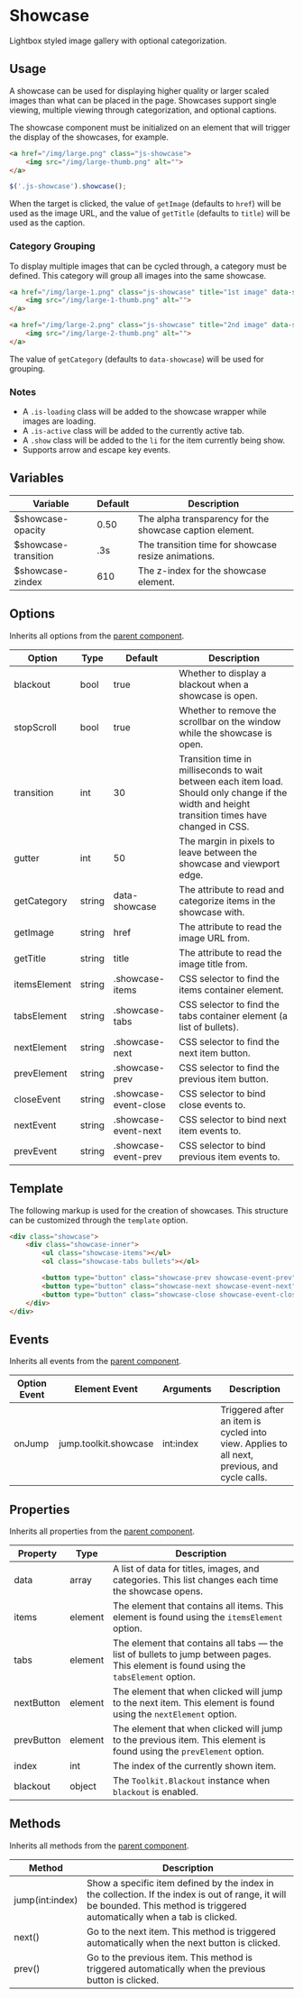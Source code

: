 # Showcase #

Lightbox styled image gallery with optional categorization.

## Usage ##

A showcase can be used for displaying higher quality or larger scaled images than what can be placed in the page.
Showcases support single viewing, multiple viewing through categorization, and optional captions.

The showcase component must be initialized on an element that will trigger the display of the showcases, for example.

```html
<a href="/img/large.png" class="js-showcase">
    <img src="/img/large-thumb.png" alt="">
</a>
```

```javascript
$('.js-showcase').showcase();
```

When the target is clicked, the value of `getImage` (defaults to `href`) will be used as the image URL,
and the value of `getTitle` (defaults to `title`) will be used as the caption.

### Category Grouping ###

To display multiple images that can be cycled through, a category must be defined.
This category will group all images into the same showcase.

```html
<a href="/img/large-1.png" class="js-showcase" title="1st image" data-showcase="category">
    <img src="/img/large-1-thumb.png" alt="">
</a>

<a href="/img/large-2.png" class="js-showcase" title="2nd image" data-showcase="category">
    <img src="/img/large-2-thumb.png" alt="">
</a>
```

The value of `getCategory` (defaults to `data-showcase`) will be used for grouping.

### Notes ###

* A `.is-loading` class will be added to the showcase wrapper while images are loading.
* A `.is-active` class will be added to the currently active tab.
* A `.show` class will be added to the `li` for the item currently being show.
* Supports arrow and escape key events.

## Variables ##

<table class="table is-striped data-table">
    <thead>
        <tr>
            <th>Variable</th>
            <th>Default</th>
            <th>Description</th>
        </tr>
    </thead>
    <tbody>
        <tr>
            <td>$showcase-opacity</td>
            <td>0.50</td>
            <td>The alpha transparency for the showcase caption element.</td>
        </tr>
        <tr>
            <td>$showcase-transition</td>
            <td>.3s</td>
            <td>The transition time for showcase resize animations.</td>
        </tr>
        <tr>
            <td>$showcase-zindex</td>
            <td>610</td>
            <td>The z-index for the showcase element.</td>
        </tr>
    </tbody>
</table>

## Options ##

Inherits all options from the [parent component](../development/js.md#options).

<table class="table is-striped data-table">
    <thead>
        <tr>
            <th>Option</th>
            <th>Type</th>
            <th>Default</th>
            <th>Description</th>
        </tr>
    </thead>
    <tbody>
        <tr>
            <td>blackout</td>
            <td>bool</td>
            <td>true</td>
            <td>Whether to display a blackout when a showcase is open.</td>
        </tr>
        <tr>
            <td>stopScroll</td>
            <td>bool</td>
            <td>true</td>
            <td>Whether to remove the scrollbar on the window while the showcase is open.</td>
        </tr>
        <tr>
            <td>transition</td>
            <td>int</td>
            <td>30</td>
            <td>
                Transition time in milliseconds to wait between each item load.
                Should only change if the width and height transition times have changed in CSS.
            </td>
        </tr>
        <tr>
            <td>gutter</td>
            <td>int</td>
            <td>50</td>
            <td>The margin in pixels to leave between the showcase and viewport edge.</td>
        </tr>
        <tr>
            <td>getCategory</td>
            <td>string</td>
            <td>data-showcase</td>
            <td>The attribute to read and categorize items in the showcase with.</td>
        </tr>
        <tr>
            <td>getImage</td>
            <td>string</td>
            <td>href</td>
            <td>The attribute to read the image URL from.</td>
        </tr>
        <tr>
            <td>getTitle</td>
            <td>string</td>
            <td>title</td>
            <td>The attribute to read the image title from.</td>
        </tr>
        <tr>
            <td>itemsElement</td>
            <td>string</td>
            <td>.showcase-items</td>
            <td>CSS selector to find the items container element.</td>
        </tr>
        <tr>
            <td>tabsElement</td>
            <td>string</td>
            <td>.showcase-tabs</td>
            <td>CSS selector to find the tabs container element (a list of bullets).</td>
        </tr>
        <tr>
            <td>nextElement</td>
            <td>string</td>
            <td>.showcase-next</td>
            <td>CSS selector to find the next item button.</td>
        </tr>
        <tr>
            <td>prevElement</td>
            <td>string</td>
            <td>.showcase-prev</td>
            <td>CSS selector to find the previous item button.</td>
        </tr>
        <tr>
            <td>closeEvent</td>
            <td>string</td>
            <td>.showcase-event-close</td>
            <td>CSS selector to bind close events to.</td>
        </tr>
        <tr>
            <td>nextEvent</td>
            <td>string</td>
            <td>.showcase-event-next</td>
            <td>CSS selector to bind next item events to.</td>
        </tr>
        <tr>
            <td>prevEvent</td>
            <td>string</td>
            <td>.showcase-event-prev</td>
            <td>CSS selector to bind previous item events to.</td>
        </tr>
    </tbody>
</table>

## Template ##

The following markup is used for the creation of showcases.
This structure can be customized through the `template` option.

```html
<div class="showcase">
    <div class="showcase-inner">
        <ul class="showcase-items"></ul>
        <ol class="showcase-tabs bullets"></ol>

        <button type="button" class="showcase-prev showcase-event-prev"><span class="arrow-left"></span></button>
        <button type="button" class="showcase-next showcase-event-next"><span class="arrow-right"></span></button>
        <button type="button" class="showcase-close showcase-event-close"><span class="x"></span></button>
    </div>
</div>
```

## Events ##

Inherits all events from the [parent component](../development/js.md#events).

<table class="table is-striped data-table">
    <thead>
        <tr>
            <th>Option Event</th>
            <th>Element Event</td>
            <th>Arguments</th>
            <th>Description</th>
        </tr>
    </thead>
    <tbody>
        <tr>
            <td>onJump</td>
            <td>jump.toolkit.showcase</td>
            <td>int:index</td>
            <td>Triggered after an item is cycled into view. Applies to all next, previous, and cycle calls.</td>
        </tr>
    </tbody>
</table>

## Properties ##

Inherits all properties from the [parent component](../development/js.md#properties).

<table class="table is-striped data-table">
    <thead>
        <tr>
            <th>Property</th>
            <th>Type</th>
            <th>Description</th>
        </tr>
    </thead>
    <tbody>
        <tr>
            <td>data</td>
            <td>array</td>
            <td>A list of data for titles, images, and categories. This list changes each time the showcase opens.</td>
        </tr>
        <tr>
            <td>items</td>
            <td>element</td>
            <td>
                The element that contains all items.
                This element is found using the <code>itemsElement</code> option.
            </td>
        </tr>
        <tr>
            <td>tabs</td>
            <td>element</td>
            <td>
                The element that contains all tabs &mdash; the list of bullets to jump between pages.
                This element is found using the <code>tabsElement</code> option.
            </td>
        </tr>
        <tr>
            <td>nextButton</td>
            <td>element</td>
            <td>
                The element that when clicked will jump to the next item.
                This element is found using the <code>nextElement</code> option.
            </td>
        </tr>
        <tr>
            <td>prevButton</td>
            <td>element</td>
            <td>
                The element that when clicked will jump to the previous item.
                This element is found using the <code>prevElement</code> option.
            </td>
        </tr>
        <tr>
            <td>index</td>
            <td>int</td>
            <td>The index of the currently shown item.</td>
        </tr>
        <tr>
            <td>blackout</td>
            <td>object</td>
            <td>The <code>Toolkit.Blackout</code> instance when <code>blackout</code> is enabled.</td>
        </tr>
    </tbody>
</table>

## Methods ##

Inherits all methods from the [parent component](../development/js.md#methods).

<table class="table is-striped data-table">
    <thead>
        <tr>
            <th>Method</th>
            <th>Description</th>
        </tr>
    </thead>
    <tbody>
        <tr>
            <td>jump(int:index)</td>
            <td>
                Show a specific item defined by the index in the collection.
                If the index is out of range, it will be bounded.
                This method is triggered automatically when a tab is clicked.
            </td>
        </tr>
        <tr>
            <td>next()</td>
            <td>
                Go to the next item.
                This method is triggered automatically when the next button is clicked.
            </td>
        </tr>
        <tr>
            <td>prev()</td>
            <td>
                Go to the previous item.
                This method is triggered automatically when the previous button is clicked.
            </td>
        </tr>
    </tbody>
</table>